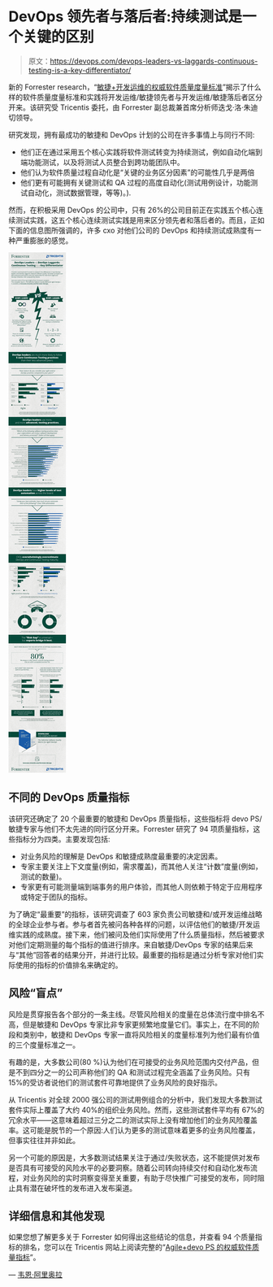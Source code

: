 # DevOps 领先者与落后者:持续测试是一个关键的区别

> 原文：<https://devops.com/devops-leaders-vs-laggards-continuous-testing-is-a-key-differentiator/>

新的 Forrester research，“[敏捷+开发运维的权威软件质量度量标准](http://innovate.tricentis.com/forrester-devops)”揭示了什么样的软件质量度量标准和实践将开发运维/敏捷领先者与开发运维/敏捷落后者区分开来。该研究受 Tricentis 委托，由 Forrester 副总裁兼首席分析师迭戈·洛·朱迪切领导。

研究发现，拥有最成功的敏捷和 DevOps 计划的公司在许多事情上与同行不同:

*   他们正在通过采用五个核心实践将软件测试转变为持续测试，例如自动化端到端功能测试，以及将测试人员整合到跨功能团队中。
*   他们认为软件质量过程自动化是“关键的业务区分因素”的可能性几乎是两倍
*   他们更有可能拥有关键测试和 QA 过程的高度自动化(测试用例设计，功能测试自动化，测试数据管理，等等)。).

然而，在积极采用 DevOps 的公司中，只有 26%的公司目前正在实践五个核心连续测试实践，这五个核心连续测试实践是用来区分领先者和落后者的。而且，正如下面的信息图所强调的，许多 cxo 对他们公司的 DevOps 和持续测试成熟度有一种严重膨胀的感觉。

![](img/f15b03d642b714f60069cb74c9fc4e73.png)

## **不同的 DevOps 质量指标**

该研究还确定了 20 个最重要的敏捷和 DevOps 质量指标，这些指标将 devo PS/敏捷专家与他们不太先进的同行区分开来。Forrester 研究了 94 项质量指标，这些指标分为四类。主要发现包括:

*   对业务风险的理解是 DevOps 和敏捷成熟度最重要的决定因素。
*   专家主要关注上下文度量(例如，需求覆盖)，而其他人关注“计数”度量(例如，测试的数量)。
*   专家更有可能测量端到端事务的用户体验，而其他人则依赖于特定于应用程序或特定于团队的指标。

为了确定“最重要”的指标，该研究调查了 603 家负责公司敏捷和/或开发运维战略的全球企业参与者。参与者首先被问各种各样的问题，以评估他们的敏捷/开发运维实践的成熟度。接下来，他们被问及他们实际使用了什么质量指标，然后被要求对他们定期测量的每个指标的值进行排序。来自敏捷/DevOps 专家的结果后来与“其他”回答者的结果分开，并进行比较。最重要的指标是通过分析专家对他们实际使用的指标的价值排名来确定的。

## **风险“盲点”**

风险是贯穿报告各个部分的一条主线。尽管风险相关的度量在总体流行度中排名不高，但是敏捷和 DevOps 专家比非专家更频繁地度量它们。事实上，在不同的阶段和类别中，敏捷和 DevOps 专家一直将风险相关的度量标准列为他们最有价值的三个度量标准之一。

有趣的是，大多数公司(80 %)认为他们在可接受的业务风险范围内交付产品，但是不到四分之一的公司声称他们的 QA 和测试过程完全涵盖了业务风险。只有 15%的受访者说他们的测试套件可靠地提供了业务风险的良好指示。

从 Tricentis 对全球 2000 强公司的测试用例组合的分析中，我们发现大多数测试套件实际上覆盖了大约 40%的组织业务风险。然而，这些测试套件平均有 67%的冗余水平——这意味着超过三分之二的测试实际上没有增加他们的业务风险覆盖率。这可能是脱节的一个原因:人们认为更多的测试意味着更多的业务风险覆盖，但事实往往并非如此。

另一个可能的原因是，大多数测试结果关注于通过/失败状态，这不能提供对发布是否具有可接受的风险水平的必要洞察。随着公司转向持续交付和自动化发布流程，对业务风险的实时洞察变得至关重要，有助于尽快推广可接受的发布，同时阻止具有潜在破坏性的发布进入发布渠道。

## **详细信息和其他发现**

如果您想了解更多关于 Forrester 如何得出这些结论的信息，并查看 94 个质量指标的排名，您可以在 Tricentis 网站上阅读完整的“[Agile+devo PS 的权威软件质量指标](http://innovate.tricentis.com/forrester-devops)”。

— [韦恩·阿里奥拉](https://devops.com/author/wayneariola/)